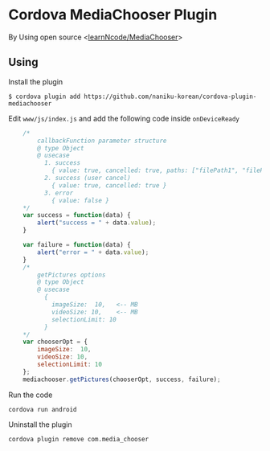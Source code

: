 # Cordova MediaChooser Plugin

By Using open source <[learnNcode/MediaChooser](https://github.com/learnNcode/MediaChooser)>


## Using
Install the plugin

    $ cordova plugin add https://github.com/naniku-korean/cordova-plugin-mediachooser
    
Edit `www/js/index.js` and add the following code inside `onDeviceReady`

```js
    /* 
        callbackFunction parameter structure
        @ type Object
        @ usecase 
          1. success
            { value: true, cancelled: true, paths: ["filePath1", "filePath2", ...] }
          2. success (user cancel)
            { value: true, cancelled: true }
          3. error
            { value: false }
    */
    var success = function(data) {
        alert("success = " + data.value);
    }

    var failure = function(data) {
        alert("error = " + data.value);
    }
    /* 
        getPictures options
        @ type Object
        @ usecase 
          {
            imageSize:  10,   <-- MB
            videoSize: 10,    <-- MB
            selectionLimit: 10
          }
    */
    var chooserOpt = {
        imageSize:  10,
        videoSize: 10,
        selectionLimit: 10
    };
    mediachooser.getPictures(chooserOpt, success, failure);
```
Run the code

    cordova run android
    
Uninstall the plugin

    cordova plugin remove com.media_chooser
    
